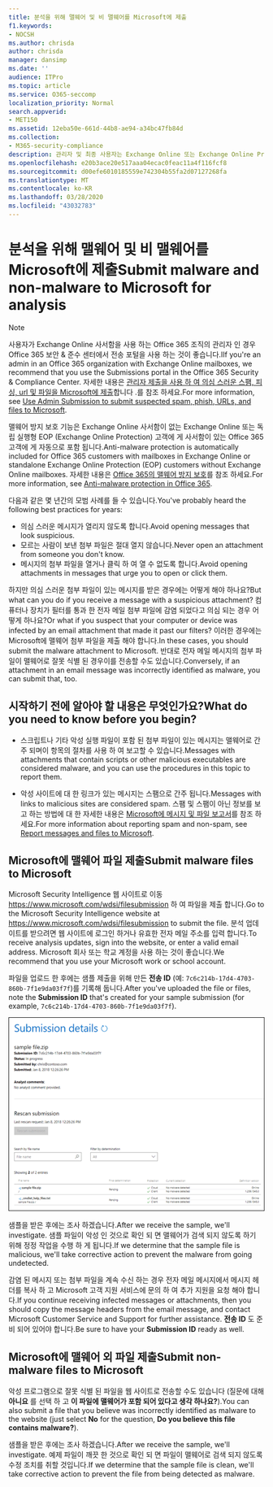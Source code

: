 ```yaml
---
title: 분석을 위해 맬웨어 및 비 맬웨어를 Microsoft에 제출
f1.keywords:
- NOCSH
ms.author: chrisda
author: chrisda
manager: dansimp
ms.date: ''
audience: ITPro
ms.topic: article
ms.service: O365-seccomp
localization_priority: Normal
search.appverid:
- MET150
ms.assetid: 12eba50e-661d-44b8-ae94-a34bc47fb84d
ms.collection:
- M365-security-compliance
description: 관리자 및 최종 사용자는 Exchange Online 또는 Exchange Online Protection에서 검색 되지 않은 맬웨어 또는 잘못 식별 된 맬웨어 첨부 파일을 제출 하는 방법에 대해 알아볼 수 있습니다.
ms.openlocfilehash: e20b3ace20e517aaa04ecac0feac11a4f116fcf8
ms.sourcegitcommit: d00efe6010185559e742304b55fa2d07127268fa
ms.translationtype: MT
ms.contentlocale: ko-KR
ms.lasthandoff: 03/28/2020
ms.locfileid: "43032783"
---
```

# <a name="submit-malware-and-non-malware-to-microsoft-for-analysis"></a><span data-ttu-id="64bce-103">분석을 위해 맬웨어 및 비 맬웨어를 Microsoft에 제출</span><span class="sxs-lookup"><span data-stu-id="64bce-103">Submit malware and non-malware to Microsoft for analysis</span></span>

> [!NOTE]
> <span data-ttu-id="64bce-104">사용자가 Exchange Online 사서함을 사용 하는 Office 365 조직의 관리자 인 경우 Office 365 보안 & 준수 센터에서 전송 포털을 사용 하는 것이 좋습니다.</span><span class="sxs-lookup"><span data-stu-id="64bce-104">IIf you're an admin in an Office 365 organization with Exchange Online mailboxes, we recommend that you use the Submissions portal in the Office 365 Security & Compliance Center.</span></span> <span data-ttu-id="64bce-105">자세한 내용은 [관리자 제출을 사용 하 여 의심 스러운 스팸, 피싱, url 및 파일을 Microsoft에 제출](admin-submission.md)합니다 .를 참조 하세요.</span><span class="sxs-lookup"><span data-stu-id="64bce-105">For more information, see [Use Admin Submission to submit suspected spam, phish, URLs, and files to Microsoft](admin-submission.md).</span></span>

<span data-ttu-id="64bce-106">맬웨어 방지 보호 기능은 Exchange Online 사서함이 없는 Exchange Online 또는 독립 실행형 EOP (Exchange Online Protection) 고객에 게 사서함이 있는 Office 365 고객에 게 자동으로 포함 됩니다.</span><span class="sxs-lookup"><span data-stu-id="64bce-106">Anti-malware protection is automatically included for Office 365 customers with mailboxes in Exchange Online or standalone Exchange Online Protection (EOP) customers without Exchange Online mailboxes.</span></span> <span data-ttu-id="64bce-107">자세한 내용은 [Office 365의 맬웨어 방지 보호](anti-malware-protection.md)를 참조 하세요.</span><span class="sxs-lookup"><span data-stu-id="64bce-107">For more information, see [Anti-malware protection in Office 365](anti-malware-protection.md).</span></span>

<span data-ttu-id="64bce-108">다음과 같은 몇 년간의 모범 사례를 들 수 있습니다.</span><span class="sxs-lookup"><span data-stu-id="64bce-108">You've probably heard the following best practices for years:</span></span>

- <span data-ttu-id="64bce-109">의심 스러운 메시지가 열리지 않도록 합니다.</span><span class="sxs-lookup"><span data-stu-id="64bce-109">Avoid opening messages that look suspicious.</span></span>
- <span data-ttu-id="64bce-110">모르는 사람이 보낸 첨부 파일은 절대 열지 않습니다.</span><span class="sxs-lookup"><span data-stu-id="64bce-110">Never open an attachment from someone you don't know.</span></span>
- <span data-ttu-id="64bce-111">메시지의 첨부 파일을 열거나 클릭 하 여 열 수 없도록 합니다.</span><span class="sxs-lookup"><span data-stu-id="64bce-111">Avoid opening attachments in messages that urge you to open or click them.</span></span>

<span data-ttu-id="64bce-112">하지만 의심 스러운 첨부 파일이 있는 메시지를 받은 경우에는 어떻게 해야 하나요?</span><span class="sxs-lookup"><span data-stu-id="64bce-112">But what can you do if you receive a message with a suspicious attachment?</span></span> <span data-ttu-id="64bce-113">컴퓨터나 장치가 필터를 통과 한 전자 메일 첨부 파일에 감염 되었다고 의심 되는 경우 어떻게 하나요?</span><span class="sxs-lookup"><span data-stu-id="64bce-113">Or what if you suspect that your computer or device was infected by an email attachment that made it past our filters?</span></span> <span data-ttu-id="64bce-114">이러한 경우에는 Microsoft에 맬웨어 첨부 파일을 제출 해야 합니다.</span><span class="sxs-lookup"><span data-stu-id="64bce-114">In these cases, you should submit the malware attachment to Microsoft.</span></span> <span data-ttu-id="64bce-115">반대로 전자 메일 메시지의 첨부 파일이 맬웨어로 잘못 식별 된 경우이를 전송할 수도 있습니다.</span><span class="sxs-lookup"><span data-stu-id="64bce-115">Conversely, if an attachment in an email message was incorrectly identified as malware, you can submit that, too.</span></span>

## <a name="what-do-you-need-to-know-before-you-begin"></a><span data-ttu-id="64bce-116">시작하기 전에 알아야 할 내용은 무엇인가요?</span><span class="sxs-lookup"><span data-stu-id="64bce-116">What do you need to know before you begin?</span></span>

- <span data-ttu-id="64bce-117">스크립트나 기타 악성 실행 파일이 포함 된 첨부 파일이 있는 메시지는 맬웨어로 간주 되며이 항목의 절차를 사용 하 여 보고할 수 있습니다.</span><span class="sxs-lookup"><span data-stu-id="64bce-117">Messages with attachments that contain scripts or other malicious executables are considered malware, and you can use the procedures in this topic to report them.</span></span>

- <span data-ttu-id="64bce-118">악성 사이트에 대 한 링크가 있는 메시지는 스팸으로 간주 됩니다.</span><span class="sxs-lookup"><span data-stu-id="64bce-118">Messages with links to malicious sites are considered spam.</span></span> <span data-ttu-id="64bce-119">스팸 및 스팸이 아닌 정보를 보고 하는 방법에 대 한 자세한 내용은 [Microsoft에 메시지 및 파일 보고서](report-junk-email-messages-to-microsoft.md)를 참조 하세요.</span><span class="sxs-lookup"><span data-stu-id="64bce-119">For more information about reporting spam and non-spam, see [Report messages and files to Microsoft](report-junk-email-messages-to-microsoft.md).</span></span>

## <a name="submit-malware-files-to-microsoft"></a><span data-ttu-id="64bce-120">Microsoft에 맬웨어 파일 제출</span><span class="sxs-lookup"><span data-stu-id="64bce-120">Submit malware files to Microsoft</span></span>

<span data-ttu-id="64bce-121">Microsoft Security Intelligence 웹 사이트로 이동 <https://www.microsoft.com/wdsi/filesubmission> 하 여 파일을 제출 합니다.</span><span class="sxs-lookup"><span data-stu-id="64bce-121">Go to the Microsoft Security Intelligence website at <https://www.microsoft.com/wdsi/filesubmission> to submit the file.</span></span> <span data-ttu-id="64bce-122">분석 업데이트를 받으려면 웹 사이트에 로그인 하거나 유효한 전자 메일 주소를 입력 합니다.</span><span class="sxs-lookup"><span data-stu-id="64bce-122">To receive analysis updates, sign into the website, or enter a valid email address.</span></span> <span data-ttu-id="64bce-123">Microsoft 회사 또는 학교 계정을 사용 하는 것이 좋습니다.</span><span class="sxs-lookup"><span data-stu-id="64bce-123">We recommend that you use your Microsoft work or school account.</span></span>

<span data-ttu-id="64bce-124">파일을 업로드 한 후에는 샘플 제출을 위해 만든 **전송 ID** (예: `7c6c214b-17d4-4703-860b-7f1e9da03f7f`)를 기록해 둡니다.</span><span class="sxs-lookup"><span data-stu-id="64bce-124">After you've uploaded the file or files, note the **Submission ID** that's created for your sample submission (for example, `7c6c214b-17d4-4703-860b-7f1e9da03f7f`).</span></span>

![Windows Defender 보안 인텔리전스 웹 사이트의 전송 세부 정보](../../media/EOP-Malware-Protection-Center.png)

<span data-ttu-id="64bce-126">샘플을 받은 후에는 조사 하겠습니다.</span><span class="sxs-lookup"><span data-stu-id="64bce-126">After we receive the sample, we'll investigate.</span></span> <span data-ttu-id="64bce-127">샘플 파일이 악성 인 것으로 확인 되 면 맬웨어가 검색 되지 않도록 하기 위해 정정 작업을 수행 하 게 됩니다.</span><span class="sxs-lookup"><span data-stu-id="64bce-127">If we determine that the sample file is malicious, we'll take corrective action to prevent the malware from going undetected.</span></span>

<span data-ttu-id="64bce-128">감염 된 메시지 또는 첨부 파일을 계속 수신 하는 경우 전자 메일 메시지에서 메시지 헤더를 복사 하 고 Microsoft 고객 지원 서비스에 문의 하 여 추가 지원을 요청 해야 합니다.</span><span class="sxs-lookup"><span data-stu-id="64bce-128">If you continue receiving infected messages or attachments, then you should copy the message headers from the email message, and contact Microsoft Customer Service and Support for further assistance.</span></span> <span data-ttu-id="64bce-129">**전송 ID** 도 준비 되어 있어야 합니다.</span><span class="sxs-lookup"><span data-stu-id="64bce-129">Be sure to have your **Submission ID** ready as well.</span></span>

## <a name="submit-non-malware-files-to-microsoft"></a><span data-ttu-id="64bce-130">Microsoft에 맬웨어 외 파일 제출</span><span class="sxs-lookup"><span data-stu-id="64bce-130">Submit non-malware files to Microsoft</span></span>

<span data-ttu-id="64bce-131">악성 프로그램으로 잘못 식별 된 파일을 웹 사이트로 전송할 수도 있습니다 (질문에 대해 **아니요** 를 선택 하 고 **이 파일에 맬웨어가 포함 되어 있다고 생각 하나요?**).</span><span class="sxs-lookup"><span data-stu-id="64bce-131">You can also submit a file that you believe was incorrectly identified as malware to the website (just select **No** for the question, **Do you believe this file contains malware?**).</span></span>

<span data-ttu-id="64bce-132">샘플을 받은 후에는 조사 하겠습니다.</span><span class="sxs-lookup"><span data-stu-id="64bce-132">After we receive the sample, we'll investigate.</span></span> <span data-ttu-id="64bce-133">예제 파일이 깨끗 한 것으로 확인 되 면 파일이 맬웨어로 검색 되지 않도록 수정 조치를 취할 것입니다.</span><span class="sxs-lookup"><span data-stu-id="64bce-133">If we determine that the sample file is clean, we'll take corrective action to prevent the file from being detected as malware.</span></span>
